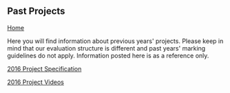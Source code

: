 ## Past Projects
[Home](README.md)

Here you will find information about previous years' projects. 
Please keep in mind that our evaluation structure is different and past years' marking guidelines do not apply.
Information posted here is as a reference only.

[2016 Project Specification](/CS2212B-2017/resources/W162212-Specification.pdf)

[2016 Project Videos](https://www.youtube.com/playlist?list=PLYFTPpxnjOl7EHdj4CUNcnJLIjAaCmYpY)
